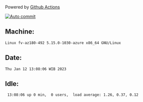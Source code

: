 Powered by [Github Actions](https://github.com/features/actions)

[![Auto commit](https://github.com/hiage/workstation/workflows/Auto%20commit/badge.svg)](https://github.com/hiage/workstation/actions?query=workflow%3A%22Auto+commit%22)

## Machine:
```
Linux fv-az180-492 5.15.0-1030-azure x86_64 GNU/Linux
```
## Date:
```
Thu Jan 12 13:08:06 WIB 2023
```
## Idle:
```
 13:08:06 up 0 min,  0 users,  load average: 1.26, 0.37, 0.12
```
